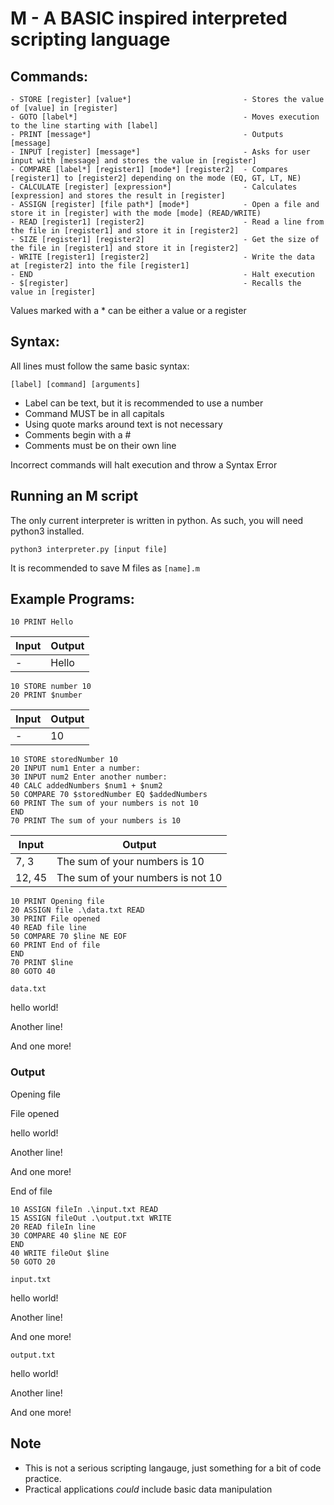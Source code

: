 # M - A BASIC inspired interpreted scripting language

## Commands:
```
- STORE [register] [value*]                         - Stores the value of [value] in [register]
- GOTO [label*]                                     - Moves execution to the line starting with [label]
- PRINT [message*]                                  - Outputs [message]
- INPUT [register] [message*]                       - Asks for user input with [message] and stores the value in [register]
- COMPARE [label*] [register1] [mode*] [register2]  - Compares [register1] to [register2] depending on the mode (EQ, GT, LT, NE)
- CALCULATE [register] [expression*]                - Calculates [expression] and stores the result in [register]
- ASSIGN [register] [file path*] [mode*]            - Open a file and store it in [register] with the mode [mode] (READ/WRITE)
- READ [register1] [register2]                      - Read a line from the file in [register1] and store it in [register2]
- SIZE [register1] [register2]                      - Get the size of the file in [register1] and store it in [register2]
- WRITE [register1] [register2]                     - Write the data at [register2] into the file [register1]
- END                                               - Halt execution
- $[register]                                       - Recalls the value in [register]
```
Values marked with a * can be either a value or a register

## Syntax:
All lines must follow the same basic syntax:
```
[label] [command] [arguments]
```
- Label can be text, but it is recommended to use a number
- Command MUST be in all capitals
- Using quote marks around text is not necessary
- Comments begin with a #
- Comments must be on their own line

Incorrect commands will halt execution and throw a Syntax Error

## Running an M script
The only current interpreter is written in python. As such, you will need python3 installed.

```
python3 interpreter.py [input file]
```

It is recommended to save M files as `[name].m`

## Example Programs:

```
10 PRINT Hello
```
|Input|Output|
|---|---|
| - |Hello|

```
10 STORE number 10
20 PRINT $number
```
|Input|Output|
|---|---|
| - |10|

```
10 STORE storedNumber 10
20 INPUT num1 Enter a number: 
30 INPUT num2 Enter another number: 
40 CALC addedNumbers $num1 + $num2
50 COMPARE 70 $storedNumber EQ $addedNumbers
60 PRINT The sum of your numbers is not 10
END
70 PRINT The sum of your numbers is 10
```
|Input|Output|
|---|---|
|7, 3|The sum of your numbers is 10|
|12, 45|The sum of your numbers is not 10|

```
10 PRINT Opening file
20 ASSIGN file .\data.txt READ
30 PRINT File opened
40 READ file line
50 COMPARE 70 $line NE EOF
60 PRINT End of file
END
70 PRINT $line
80 GOTO 40
```
`data.txt`

hello world!

Another line!

And one more!

### Output

Opening file

File opened

hello world!

Another line!

And one more!

End of file

```
10 ASSIGN fileIn .\input.txt READ
15 ASSIGN fileOut .\output.txt WRITE
20 READ fileIn line 
30 COMPARE 40 $line NE EOF
END
40 WRITE fileOut $line
50 GOTO 20
```

`input.txt`

hello world!

Another line!

And one more!

`output.txt`

hello world!

Another line!

And one more!

## Note
- This is not a serious scripting langauge, just something for a bit of code practice.
- Practical applications *could* include basic data manipulation